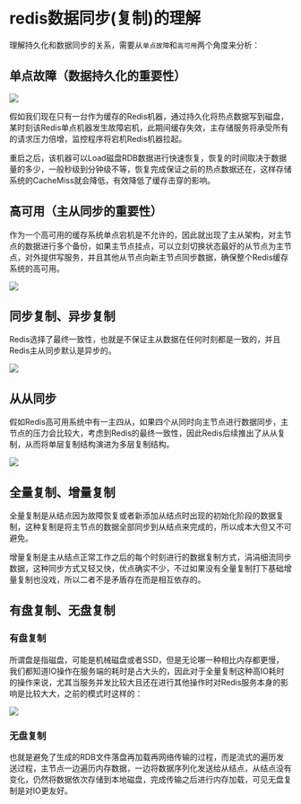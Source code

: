 # redis数据同步(复制)的理解

理解持久化和数据同步的关系，需要从`单点故障`和`高可用`两个角度来分析：

## 单点故障（数据持久化的重要性）

![](/uploads/upload_63d49030abfc2b9a7faaa806d206df83.png)


假如我们现在只有一台作为缓存的Redis机器，通过持久化将热点数据写到磁盘，某时刻该Redis单点机器发生故障宕机，此期间缓存失效，主存储服务将承受所有的请求压力倍增，监控程序将宕机Redis机器拉起。

重启之后，该机器可以Load磁盘RDB数据进行快速恢复，恢复的时间取决于数据量的多少，一般秒级到分钟级不等，恢复完成保证之前的热点数据还在，这样存储系统的CacheMiss就会降低，有效降低了缓存击穿的影响。

## 高可用（主从同步的重要性）

作为一个高可用的缓存系统单点宕机是不允许的，因此就出现了主从架构，对主节点的数据进行多个备份，如果主节点挂点，可以立刻切换状态最好的从节点为主节点，对外提供写服务，并且其他从节点向新主节点同步数据，确保整个Redis缓存系统的高可用。

![](/uploads/upload_59aeecfb12e20977fa6170f2e7f1bf2b.png)


## 同步复制、异步复制

Redis选择了最终一致性，也就是不保证主从数据在任何时刻都是一致的，并且Redis主从同步默认是异步的。

![](/uploads/upload_cbe76190d3fc477813702c6e1a6ff9de.png)


## 从从同步

假如Redis高可用系统中有一主四从，如果四个从同时向主节点进行数据同步，主节点的压力会比较大，考虑到Redis的最终一致性，因此Redis后续推出了从从复制，从而将单层复制结构演进为多层复制结构。

![](/uploads/upload_4e94377767bcedde0aed6588580abeb5.png)

## 全量复制、增量复制


全量复制是从结点因为故障恢复或者新添加从结点时出现的初始化阶段的数据复制，这种复制是将主节点的数据全部同步到从结点来完成的，所以成本大但又不可避免。

增量复制是主从结点正常工作之后的每个时刻进行的数据复制方式，涓涓细流同步数据，这种同步方式又轻又快，优点确实不少，不过如果没有全量复制打下基础增量复制也没戏，所以二者不是矛盾存在而是相互依存的。

## 有盘复制、无盘复制

### 有盘复制

所谓盘是指磁盘，可能是机械磁盘或者SSD，但是无论哪一种相比内存都更慢，我们都知道IO操作在服务端的耗时是占大头的，因此对于全量复制这种高IO耗时的操作来说，尤其当服务并发比较大且还在进行其他操作时对Redis服务本身的影响是比较大大，之前的模式时这样的：

![](/uploads/upload_e3b3d3e1fe9fed28185ad42eaaba7413.png)

### 无盘复制

也就是避免了生成的RDB文件落盘再加载再网络传输的过程，而是流式的遍历发送过程，主节点一边遍历内存数据，一边将数据序列化发送给从结点，从结点没有变化，仍然将数据依次存储到本地磁盘，完成传输之后进行内存加载，可见无盘复制是对IO更友好。